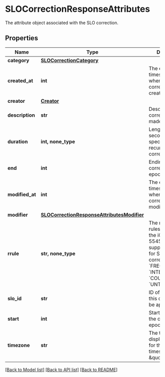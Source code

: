 # SLOCorrectionResponseAttributes

The attribute object associated with the SLO correction.

## Properties

| Name            | Type                                                                                      | Description                                                                                                                                                                             | Notes      |
| --------------- | ----------------------------------------------------------------------------------------- | --------------------------------------------------------------------------------------------------------------------------------------------------------------------------------------- | ---------- |
| **category**    | [**SLOCorrectionCategory**](SLOCorrectionCategory.md)                                     |                                                                                                                                                                                         | [optional] |
| **created_at**  | **int**                                                                                   | The epoch timestamp of when the correction was created at                                                                                                                               | [optional] |
| **creator**     | [**Creator**](Creator.md)                                                                 |                                                                                                                                                                                         | [optional] |
| **description** | **str**                                                                                   | Description of the correction being made.                                                                                                                                               | [optional] |
| **duration**    | **int, none_type**                                                                        | Length of time (in seconds) for a specified &#x60;rrule&#x60; recurring SLO correction.                                                                                                 | [optional] |
| **end**         | **int**                                                                                   | Ending time of the correction in epoch seconds.                                                                                                                                         | [optional] |
| **modified_at** | **int**                                                                                   | The epoch timestamp of when the correction was modified at                                                                                                                              | [optional] |
| **modifier**    | [**SLOCorrectionResponseAttributesModifier**](SLOCorrectionResponseAttributesModifier.md) |                                                                                                                                                                                         | [optional] |
| **rrule**       | **str, none_type**                                                                        | The recurrence rules as defined in the iCalendar RFC 5545. The supported rules for SLO corrections are &#x60;FREQ&#x60;, &#x60;INTERVAL&#x60;, &#x60;COUNT&#x60; and &#x60;UNTIL&#x60;. | [optional] |
| **slo_id**      | **str**                                                                                   | ID of the SLO that this correction will be applied to.                                                                                                                                  | [optional] |
| **start**       | **int**                                                                                   | Starting time of the correction in epoch seconds.                                                                                                                                       | [optional] |
| **timezone**    | **str**                                                                                   | The timezone to display in the UI for the correction times (defaults to \&quot;UTC\&quot;).                                                                                             | [optional] |

[[Back to Model list]](README.md#documentation-for-models) [[Back to API list]](README.md#documentation-for-api-endpoints) [[Back to README]](README.md)
